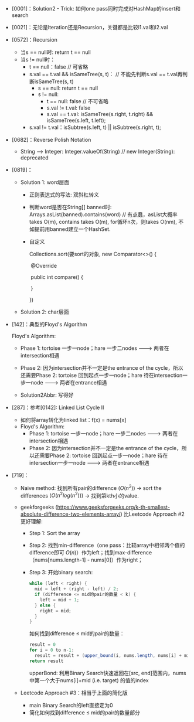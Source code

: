 + [0001]：Solution2 - Trick: 如何one pass同时完成对HashMap的insert和search

+ [0021]：无论是Iteration还是Recursion，关键都是比较l1.val和l2.val

+ [0572]：Recursion

  + 当s == null时: return t == null
  + 当s != null时：
    + t == null：false    // 可省略 
    + s.val == t.val && isSameTree(s, t)：    // 不能先判断s.val == t.val再判断isSameTree(s, t)
      + s == null: return t == null
      + s != null: 
        + t == null: false     // 不可省略
        + s.val != t.val: false
        + s.val == t.val: isSameTree(s.right, t.right) && isSameTree(s.left, t.left);
    + s.val != t.val：isSubtree(s.left, t) || isSubtree(s.right, t);

+ [0682]：Reverse Polish Notation

  + String —> Integer: Integer.valueOf(String)     // new Integer(String): deprecated

+ [0819]：

  + Solution 1: word层面

    + 正则表达式的写法: 双斜杠转义

    + 判断word是否在String[] banned时: Arrays.asList(banned).contains(word)  // 有点蠢，asList大概率takes O(m), contains takes O(m), for循环n次，则takes O(nm), 不如提前用banned建立一个HashSet.

    + 自定义

      Collections.sort(要sort的对象, new Comparator<>() {

      ​		@Override

      ​		public int compare() {

      ​		}

      })

  + Solution 2: char层面

+ [142]：典型的Floyd's Algorithm

  Floyd's Algorithm: 

  + Phase 1: tortoise 一步一node；hare 一步二nodes    --->    两者在intersection相遇
  + Phase 2: 因为intersection并不一定是the entrance of the cycle，所以还需要Phase 2: tortoise 回到起点一步一node；hare 待在intersection一步一node    --->    两者在entrance相遇                

  + Solution2Abbr: 写得好

+ [287]：参考[0142]: Linked List Cycle II

  + 如何将array转化为linked list：f(x) = nums[x]
  + Floyd's Algorithm: 
    + Phase 1: tortoise 一步一node；hare 一步二nodes    --->    两者在intersection相遇
    + Phase 2: 因为intersection并不一定是the entrance of the cycle，所以还需要Phase 2: tortoise 回到起点一步一node；hare 待在intersection一步一node    --->    两者在entrance相遇                

+ [719]：

  + Naive method: 找到所有pair的difference $(O(n^2))$ -> sort the differences $(O(n^2log(n^2)))$ -> 找到第kth小的value.

  + geekforgeeks (https://www.geeksforgeeks.org/k-th-smallest-absolute-difference-two-elements-array/)  比Leetcode Approach #2更好理解:

    + Step 1: Sort the array

    + Step 2: 找到min-difference（one pass：比较array中相邻两个值的difference即可 $O(n)$）作为left；找到max-difference（nums[nums.length-1] - nums[0]）作为right；

    + Step 3: 开始binary search:

      ```java
      while (left < right) {
        mid = left + (right - left) / 2;
        if (difference <= mid的pair的数量 < k) {
          left = mid + 1;
        } else {
          right = mid;
        }
      }
      ```

      如何找到difference ≤ mid的pair的数量：

      ```java
      result = 0
      for i = 0 to n-1:
      	result = result + (upper_bound(i, nums.length, nums[i] + mid) - (i+1))
      return result
      ```

      upperBond: 利用Binary Search快速返回在[src, end]范围内，nums中第一个大于nums[i]+mid (i.e. target) 的值的index

  + Leetcode Approach #3：相当于上面的简化版

    + main Binary Search的left直接定为0
    + 简化如何找到difference ≤ mid的pair的数量部分

